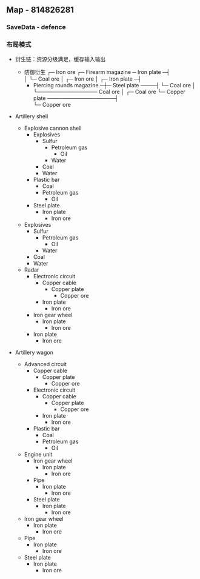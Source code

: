 
## Map - 814826281

### SaveData - defence

### 布局模式

- 衍生链：资源分级满足，缓存输入输出
    - 防御衍生
                                                                      ┌─ Iron ore
                                    ┌─ Firearm magazine ─ Iron plate ─┤          
                                    │                                 └─ Coal ore
                                    │                                 ┌─ Iron ore
                                    │                  ┌─ Iron plate ─┤          
        - Piercing rounds magazine ─┼─ Steel plate ────┤              └─ Coal ore
                                    │                  └──────────────── Coal ore
                                    │                                 ┌─ Coal ore
                                    └─ Copper plate ──────────────────┤            
                                                                      └─ Copper ore

                       

- Artillery shell
    - Explosive cannon shell
        - Explosives
            - Sulfur
                - Petroleum gas
                    - Oil
                - Water
            - Coal
            - Water
        - Plastic bar
            - Coal
            - Petroleum gas
                - Oil
        - Steel plate
            - Iron plate
                - Iron ore
    - Explosives
        - Sulfur
            - Petroleum gas
                - Oil
            - Water
        - Coal
        - Water
    - Radar
        - Electronic circuit
            - Copper cable
                - Copper plate
                    - Copper ore
            - Iron plate
                - Iron ore
        - Iron gear wheel
            - Iron plate
                - Iron ore
        - Iron plate
            - Iron ore

- Artillery wagon
    - Advanced circuit
        - Copper cable
            - Copper plate
                - Copper ore
        - Electronic circuit
            - Copper cable
                - Copper plate
                    - Copper ore
            - Iron plate
                - Iron ore
        - Plastic bar
            - Coal
            - Petroleum gas
                - Oil
    - Engine unit
        - Iron gear wheel
            - Iron plate
                - Iron ore
        - Pipe
            - Iron plate
                - Iron ore
        - Steel plate
            - Iron plate
                - Iron ore
    - Iron gear wheel
        - Iron plate
            - Iron ore
    - Pipe
        - Iron plate
            - Iron ore
    - Steel plate
        - Iron plate
            - Iron ore